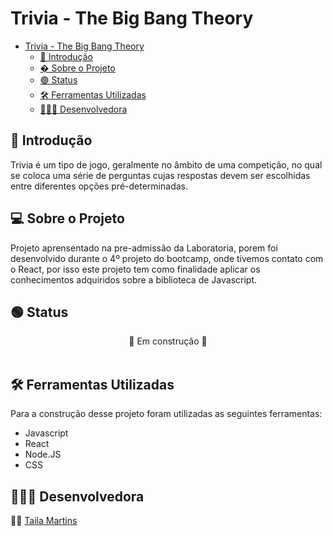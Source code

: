 # Trivia - The Big Bang Theory


- [Trivia - The Big Bang Theory](#trivia---the-big-bang-theory)
  - [📌 Introdução](#-introdução)
  - [� Sobre o Projeto](#-sobre-o-projeto)
  - [🟢 Status](#-status)
  - [🛠 Ferramentas Utilizadas](#-ferramentas-utilizadas)
  - [👩🏽‍💻 Desenvolvedora](#-desenvolvedora)

## 📌 Introdução
Trivia é um tipo de jogo, geralmente no âmbito de uma competição, no qual se coloca uma série de perguntas cujas respostas devem ser escolhidas entre diferentes opções pré-determinadas.

## 💻 Sobre o Projeto
Projeto aprensentado na pre-admissão da Laboratoria, porem foi desenvolvido durante o 4º projeto do bootcamp, onde tivemos contato com o React, por isso este projeto tem como finalidade aplicar os conhecimentos adquiridos sobre a biblioteca de Javascript.

##  🟢 Status
<center> 🚧 Em construção 🚧 </center>
<br>


##  🛠 Ferramentas Utilizadas

Para a construção desse projeto foram utilizadas as seguintes ferramentas:

- Javascript
- React
- Node.JS
- CSS

## 👩🏽‍💻 Desenvolvedora

👩🏽 <a href="https://www.linkedin.com/in/taila-martins">Taila Martins </a><br/>

